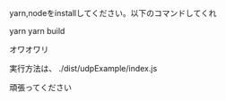 yarn,nodeをinstallしてください。以下のコマンドしてくれ

yarn
yarn build

オワオワリ

実行方法は、
./dist/udpExample/index.js

頑張ってください
